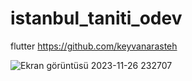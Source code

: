 # istanbul_taniti_odev
flutter
https://github.com/keyvanarasteh




![Ekran görüntüsü 2023-11-26 232707](https://github.com/velikagan/istanbul_taniti_odev/assets/148905146/195fcaf9-d1d8-4612-ba0e-30c165b4b1d8)
